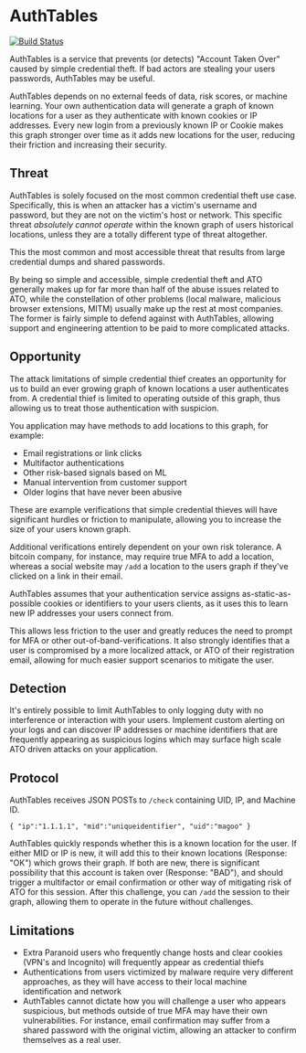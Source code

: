 # AuthTables
[![Build Status](https://travis-ci.com/magoo/AuthTables.svg?token=fpqWnUyRzpaumK7xop3q&branch=master)](https://travis-ci.com/magoo/AuthTables)

AuthTables is a service that prevents (or detects) "Account Taken Over" caused by simple credential theft. If bad actors are stealing your users passwords, AuthTables may be useful.

AuthTables depends on no external feeds of data, risk scores, or machine learning. Your own authentication data will generate a graph of known locations for a user as they authenticate with known cookies or IP addresses. Every new login from a previously known IP or Cookie makes this graph stronger over time as it adds new locations for the user, reducing their friction and increasing their security.

## Threat

AuthTables is solely focused on the most common credential theft use case. Specifically, this is when an attacker has a victim's username and password, but they are not on the victim's host or network. This specific threat _absolutely cannot operate_ within the known graph of users historical locations, unless they are a totally different type of threat altogether.

This the most common and most accessible threat that results from large credential dumps and shared passwords.

By being so simple and accessible, simple credential theft and ATO generally makes up for far more than half of the abuse issues related to ATO, while the constellation of other problems (local malware, malicious browser extensions, MITM) usually make up the rest at most companies. The former is fairly simple to defend against with AuthTables, allowing support and engineering attention to be paid to more complicated attacks.

## Opportunity
The attack limitations of simple credential thief creates an opportunity for us to build an ever growing graph of known locations a user authenticates from. A credential thief is limited to operating outside of this graph, thus allowing us to treat those authentication with suspicion.

You application may have methods to add locations to this graph, for example:

- Email registrations or link clicks
- Multifactor authentications
- Other risk-based signals based on ML
- Manual intervention from customer support
- Older logins that have never been abusive

These are example verifications that simple credential thieves will have significant hurdles or friction to manipulate, allowing you to increase the size of your users known graph.

Additional verifications entirely dependent on your own risk tolerance. A bitcoin company, for instance, may require true MFA to add a location, whereas a social website may `/add` a location to the users graph if they've clicked on a link in their email.

AuthTables assumes that your authentication service assigns as-static-as-possible cookies or identifiers to your users clients, as it uses this to learn new IP addresses your users connect from.

This allows less friction to the user and greatly reduces the need to prompt for MFA or other out-of-band-verifications. It also strongly identifies that a user is compromised by a more localized attack, or ATO of their registration email, allowing for much easier support scenarios to mitigate the user.

## Detection
It's entirely possible to limit AuthTables to only logging duty with no interference or interaction with your users. Implement custom alerting on your logs and can discover IP addresses or machine identifiers that are frequently appearing as suspicious logins which may surface high scale ATO driven attacks on your application.

## Protocol

AuthTables receives JSON POSTs  to `/check` containing UID, IP, and Machine ID.

`{
  "ip":"1.1.1.1",
  "mid":"uniqueidentifier",
  "uid":"magoo"
  }`

AuthTables quickly responds whether this is a known location for the user. If either MID or IP is new, it will add this to their known locations (Response: "OK") which grows their graph. If both are new, there is significant possibility that this account is taken over (Response: "BAD"), and should trigger a multifactor or email confirmation or other way of mitigating risk of ATO for this session. After this challenge, you can `/add` the session to their graph, allowing them to operate in the future without challenges.

## Limitations

- Extra Paranoid users who frequently change hosts and clear cookies (VPN's and Incognito) will frequently appear as credential thiefs
- Authentications from users victimized by malware require very different approaches, as they will have access to their local machine identification and network
- AuthTables cannot dictate how you will challenge a user who appears suspicious, but methods outside of true MFA may have their own vulnerabilities. For instance, email confirmation may suffer from a shared password with the original victim, allowing an attacker to confirm themselves as a real user.
